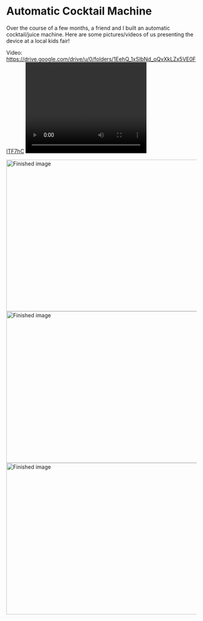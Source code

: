 # <b>Automatic Cocktail Machine</b>

Over the course of a few months, a friend and I built an automatic cocktail/juice machine. Here are some pictures/videos of us presenting the device at a local kids fair!

Video: https://drive.google.com/drive/u/0/folders/1EehQ_1xSIbNd_oQvXkLZx5VE0FlTF7hC
<video width="320" height="240" controls>
  <"https://github.com/Rayan-Garg/S3-Machine/blob/main/ACMD.MP4?raw=true" type="video/mp4">
  Your browser does not support the video tag.
</video>

<img src="https://github.com/Rayan-Garg/S3-Machine/blob/main/IMG_9549.JPG?raw=true" alt="Finished image" width="600" height="400">
<img src="https://github.com/Rayan-Garg/S3-Machine/blob/main/IMG_9546.JPG?raw=true" alt="Finished image" width="600" height="400">
<img src="https://github.com/Rayan-Garg/S3-Machine/blob/main/IMG_9550.JPG?raw=true" alt="Finished image" width="600" height="400">
